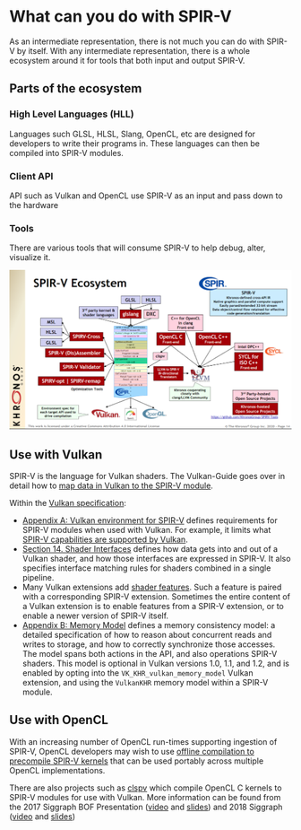# What can you do with SPIR-V

As an intermediate representation, there is not much you can do with SPIR-V by itself. With any intermediate representation, there is a whole ecosystem around it for tools that both input and output SPIR-V.

## Parts of the ecosystem

### High Level Languages (HLL)

Languages such GLSL, HLSL, Slang, OpenCL, etc are designed for developers to write their programs in. These languages can then be compiled into SPIR-V modules.

### Client API

API such as Vulkan and OpenCL use SPIR-V as an input and pass down to the hardware

### Tools

There are various tools that will consume SPIR-V to help debug, alter, visualize it.

![what_spirv_can_do_ecosystem.png](../images/what_spirv_can_do_ecosystem.png)

## Use with Vulkan

SPIR-V is the language for Vulkan shaders. The Vulkan-Guide goes over in detail how to [map data in Vulkan to the SPIR-V module](https://github.com/KhronosGroup/Vulkan-Guide/blob/main/chapters/mapping_data_to_shaders.md).

Within the [Vulkan specification](https://github.com/KhronosGroup/Vulkan-Guide/blob/main/chapters/vulkan_spec.md):

* [Appendix A: Vulkan environment for SPIR-V](https://registry.khronos.org/vulkan/specs/1.3/html/vkspec.html#spirvenv)
  defines requirements for SPIR-V modules when used with Vulkan.  For example, it limits what
  [SPIR-V capabilities are supported by Vulkan](https://registry.khronos.org/vulkan/specs/1.3/html/vkspec.html#spirvenv-capabilities).
* [Section 14. Shader Interfaces](https://registry.khronos.org/vulkan/specs/1.3/html/vkspec.html#spirvenv)
  defines how data gets into and out of a Vulkan shader, and how those interfaces are expressed in SPIR-V.
  It also specifies interface matching rules for shaders combined in a single pipeline.
* Many Vulkan extensions add [shader features](https://github.com/KhronosGroup/Vulkan-Guide/blob/main/chapters/extensions/shader_features.md). Such a feature is paired with a corresponding SPIR-V extension.
  Sometimes the entire content of a Vulkan extension is to enable features from a SPIR-V extension,
  or to enable a newer version of SPIR-V itself.
* [Appendix B: Memory Model](https://registry.khronos.org/vulkan/specs/1.3/html/vkspec.html#memory-model)
  defines a memory consistency model: a detailed specification of how to reason about
  concurrent reads and writes to storage, and how to correctly synchronize those accesses.
  The model spans both actions in the API, and also operations SPIR-V shaders.
  This model is optional in Vulkan versions 1.0, 1.1, and 1.2, and is enabled by opting into
  the `VK_KHR_vulkan_memory_model` Vulkan extension, and using the `VulkanKHR` memory model within a SPIR-V
  module.

## Use with OpenCL

With an increasing number of OpenCL run-times supporting ingestion of SPIR-V, OpenCL developers may wish to use [offline compilation to precompile SPIR-V kernels](https://www.khronos.org/blog/offline-compilation-of-opencl-kernels-into-spir-v-using-open-source-tooling) that can be used portably across multiple OpenCL implementations.

There are also projects such as [clspv](https://github.com/google/clspv) which compile OpenCL C kernels to SPIR-V modules for use with Vulkan. More information can be found from the 2017 Siggraph BOF Presentation ([video](https://www.youtube.com/watch?v=Nx0u-9ZwrmQ&feature=youtu.be&t=3310) and [slides](https://www.khronos.org/assets/uploads/developers/library/2017-siggraph/06_3D-BOF-SIGGRAPH_Aug17.pdf#page=60)) and 2018 Siggraph ([video](https://www.youtube.com/watch?v=FCAM-3aAzXg&feature=youtu.be&t=21982) and [slides](https://www.khronos.org/assets/uploads/developers/library/2018-siggraph/05c-Adobe-clspv_Aug18.pdf))
